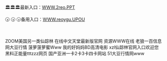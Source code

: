 <p>
	🏛🏛🏛最新入口：<a href="http://www.baidu.com/link?url=6MA2SWnO3Raqke39an_0PUxosM6ZrUGzi1BN9tNnlPW&wd">WWW.2reo.PPT</a> 
	<p>
		🕟
🕟
🕟备用入口：<a href="http://www.baidu.com/link?url=6MA2SWnO3Raqke39an_0PUxosM6ZrUGzi1BN9tNnlPW&wd">WWW.reoygu.UPOU</a> 
	</p>
	<p>
		<br />
	</p>
	<p>
		ZOOM美国另一类仙踪林
在线中文天堂最新版官网
资源WWW在线
老狼一百信息网大豆行情
菠萝菠萝蜜Www
我的好妈妈BD高清电影
xzl仙踪林官网入口欢迎您
黑料正能量tttzzz网页
国产亚洲一卡2卡3卡四卡网站
51大豆行情网www
	</p>
